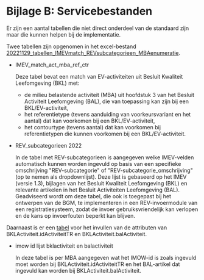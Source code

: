 Bijlage B: Servicebestanden
===========================

Er zijn een aantal tabellen die niet direct onderdeel van de standaard zijn maar die kunnen helpen bij de implementatie.

Twee tabellen zijn opgenomen in het excel-bestand [20221129_tabellen_IMEVmatch_REVsubcategorieen_MBAenumeratie](https://github.com/Geonovum/imev-werkomgeving/raw/main/docs/20221129_tabellen_IMEVmatch_REVsubcategorieen_MBAenumeratie.xlsx).


- IMEV_match_act_mba_ref_ctr

	Deze tabel bevat een match van EV-activiteiten uit Besluit Kwaliteit Leefomgeving (BKL) met: 
	- de milieu belastende activiteit (MBA) uit hoofdstuk 3 van het Besluit Activiteit Leefomgeving (BAL), die van toepassing kan zijn bij een BKL/EV-activiteit,
	- het referentietype (tevens aanduiding van voorkeursvariant en het aantal) dat kan voorkomen bij een BKL/EV-activiteit,
	- het contourtype (tevens aantal) dat kan voorkomen bij referentietypen die kunnen voorkomen bij een BKL/EV-activiteit.


- REV_subcategorieen 2022 

	In de tabel met REV-subcategorieen is aangegeven welke IMEV-velden automatisch kunnen worden ingevuld op basis van een specifieke omschrijving "REV-subcategorie" of "REV-subcategorie_omschrijving" (op te nemen als dropdownlijst). Deze lijst is gebaseerd op het IMEV (versie 1.3), bijlagen van het Besluit Kwaliteit Leefomgeving (BKL) en relevante artikelen in het Besluit Activiteiten Leefomgeving (BAL). 
	Geadviseerd wordt om deze tabel, die ook is toegepast bij het ontwerpen van de BGM, te implementeren in een REV-invoermodule van een registratiesysteem, zodat de invoer gebruiksvriendelijk kan verlopen en de kans op invoerfouten beperkt kan blijven. 

Daarnaast is er een [tabel](https://github.com/Geonovum/imev-werkomgeving/blob/main/docs/imow%20id%20lijst%20bklactiviteteit%20en%20balactiviteit.xlsx) voor het invullen van de attributen van BKLActiviteit.idActiviteitTR en BKLActiviteit.balActiviteit.

- imow id lijst bklactiviteit en balactiviteit

	In deze tabel is per MBA aangegeven wat het IMOW-id is zoals ingevuld moet worden bij BKLActiviteit.idActiviteitTR en het BAL-artikel dat ingevuld kan worden bij BKLActiviteit.balActiviteit.




